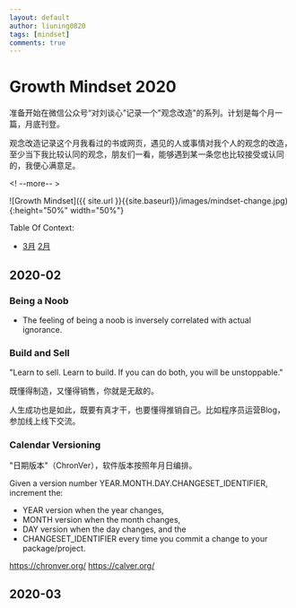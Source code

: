 ```yaml
---
layout: default
author: liuning0820
tags: [mindset]
comments: true
---
```


# Growth Mindset 2020

准备开始在微信公众号“对刘谈心”记录一个"观念改造"的系列。计划是每个月一篇，月底刊登。

观念改造记录这个月我看过的书或网页，遇见的人或事情对我个人的观念的改造，至少当下我比较认同的观念，朋友们一看，能够遇到某一条您也比较接受或认同的，我便心满意足。

<! --more-- >

![Growth Mindset]({{ site.url }}{{site.baseurl}}/images/mindset-change.jpg){:height="50%" width="50%"}

Table Of Context:

- [3月](#2020-03)   [2月](#2020-02)

## 2020-02

### Being a Noob

- The feeling of being a noob is inversely correlated with actual ignorance.

### Build and Sell

"Learn to sell. Learn to build. If you can do both, you will be unstoppable."

既懂得制造，又懂得销售，你就是无敌的。

人生成功也是如此，既要有真才干，也要懂得推销自己。比如程序员运营Blog，参加线上线下交流。

### Calendar Versioning

"日期版本"（ChronVer），软件版本按照年月日编排。

Given a version number YEAR.MONTH.DAY.CHANGESET_IDENTIFIER, increment the:

- YEAR version when the year changes,
- MONTH version when the month changes,
- DAY version when the day changes, and the
- CHANGESET_IDENTIFIER every time you commit a change to your package/project.

<https://chronver.org/>
<https://calver.org/>


## 2020-03
